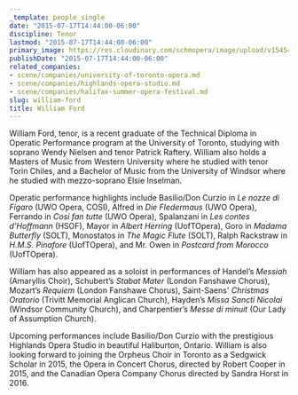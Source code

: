 ```yaml
---
_template: people_single
date: "2015-07-17T14:44:00-06:00"
discipline: Tenor
lastmod: "2015-07-17T14:44:00-06:00"
primary_image: https://res.cloudinary.com/schmopera/image/upload/v1545409169/media/webhook-uploads/1437165650071/FordWeb_1Square.jpg.jpg
publishDate: "2015-07-17T14:44:00-06:00"
related_companies:
- scene/companies/university-of-toronto-opera.md
- scene/companies/highlands-opera-studio.md
- scene/companies/halifax-summer-opera-festival.md
slug: william-ford
title: William Ford
---
```


William Ford, tenor, is a recent graduate of the Technical Diploma in Operatic Performance program at the University of Toronto, studying with soprano Wendy Nielsen and tenor Patrick Raftery. William also holds a Masters of Music from Western University where he studied with tenor Torin Chiles, and a Bachelor of Music from the University of Windsor where he studied with mezzo-soprano Elsie Inselman.

Operatic performance highlights include Basilio/Don Curzio in *Le nozze di Figaro* (UWO Opera, COSI), Alfred in *Die Fledermaus* (UWO Opera), Ferrando in *Cosi fan tutte* (UWO Opera), Spalanzani in *Les contes d’Hoffmann* (HSOF), Mayor in *Albert Herring* (UofTOpera), Goro in *Madama Butterfly* (SOLT), Monostatos in *The Magic Flute* (SOLT), Ralph Rackstraw in *H.M.S. Pinafore* (UofTOpera), and Mr. Owen in *Postcard from Morocco* (UofTOpera).

William has also appeared as a soloist in performances of Handel’s *Messiah* (Amaryllis Choir), Schubert’s *Stabat Mater* (London Fanshawe Chorus), Mozart’s *Requiem* (London Fanshawe Chorus), Saint-Saens' *Christmas Oratorio* (Trivitt Memorial Anglican Church), Hayden’s *Missa Sancti Nicolai* (Windsor Community Church), and Charpentier’s *Messe di minuit* (Our Lady of Assumption Church).

Upcoming performances include Basilio/Don Curzio with the prestigious Highlands Opera Studio in beautiful Haliburton, Ontario. William is also looking forward to joining the Orpheus Choir in Toronto as a Sedgwick Scholar in 2015, the Opera in Concert Chorus, directed by Robert Cooper in 2015, and the Canadian Opera Company Chorus directed by Sandra Horst in 2016. 
